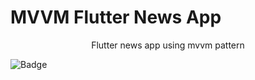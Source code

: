 # MVVM Flutter News App
<p align="center">Flutter news app using mvvm pattern</p>

![Badge](https://img.shields.io/badge/Blog-Rocketseat-%237159c1?style=for-the-badge&logo=ghost)